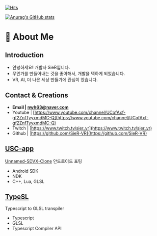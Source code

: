 [![Hits](https://hits.seeyoufarm.com/api/count/incr/badge.svg?url=https%3A%2F%2Fgithub.com%2FSieR-VR&count_bg=%2379C83D&title_bg=%23555555&icon=&icon_color=%23E7E7E7&title=hits&edge_flat=false)](https://hits.seeyoufarm.com)

[![Anurag's GitHub stats](https://github-readme-stats.vercel.app/api?username=SieR-VR)](https://github.com/anuraghazra/github-readme-stats)

# 📢 About Me

## **Introduction**

- 안녕하세요! 개발자 SieR입니다.
- 무언가를 만들어내는 것을 좋아해서, 개발을 택하게 되었습니다.
- VR, AI, 더 나은 세상 만들기에 관심이 있습니다.

## Contact & Creations

- **Email | nwh63@naver.com**
- Youtube | [https://www.youtube.com/channel/UCofAxf-gf2ZnfTyyxmdMC-Q](https://www.youtube.com/channel/UCofAxf-gf2ZnfTyyxmdMC-Q)
- Twitch | [https://www.twitch.tv/sier_vr](https://www.twitch.tv/sier_vr)
- Github | [https://github.com/SieR-VR](https://github.com/SieR-VR)

## [USC-app](https://github.com/SieR-VR/usc-app)

[Unnamed-SDVX-Clone](https://github.com/Drewol/unnamed-sdvx-clone) 안드로이드 포팅

- Android SDK
- NDK
- C++, Lua, GLSL

## [TypeSL](https://github.com/SieR-VR/typesl)

Typescript to GLSL transpiler

- Typescript
- GLSL
- Typescript Compiler API
